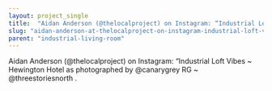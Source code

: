 ```yaml
---
layout: project_single
title:  "Aidan Anderson (@thelocalproject) on Instagram: “Industrial Loft Vibes ~ Hewington Hotel as photographed by @canarygrey RG ~ @threestoriesnorth ."
slug: "aidan-anderson-at-thelocalproject-on-instagram-industrial-loft-vibes-hewington-hotel-as-photographed-by-at-canarygrey-rg-at"
parent: "industrial-living-room"
---
```

Aidan Anderson (@thelocalproject) on Instagram: “Industrial Loft Vibes ~ Hewington Hotel as photographed by @canarygrey RG ~ @threestoriesnorth .